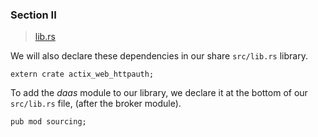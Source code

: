 ### Section II
>[lib.rs](https://github.com/dsietz/rust-daas/blob/master/src/bin/.rs)

We will also declare these dependencies in our share `src/lib.rs` library.

```
extern crate actix_web_httpauth;
```

To add the _daas_ module to our library, we declare it at the bottom of our `src/lib.rs` file, (after the broker module).

```
pub mod sourcing;
```